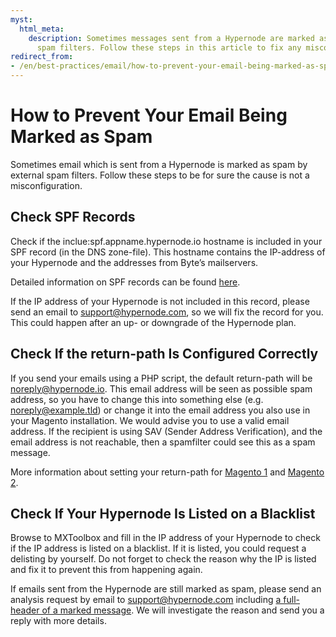 ```yaml
---
myst:
  html_meta:
    description: Sometimes messages sent from a Hypernode are marked as spam by external
      spam filters. Follow these steps in this article to fix any misconfigurations.
redirect_from:
- /en/best-practices/email/how-to-prevent-your-email-being-marked-as-spam/
---
```


<!-- source: https://support.hypernode.com/en/best-practices/email/how-to-prevent-your-email-being-marked-as-spam/ -->

# How to Prevent Your Email Being Marked as Spam

Sometimes email which is sent from a Hypernode is marked as spam by external spam filters. Follow these steps to be for sure the cause is not a misconfiguration.

## Check SPF Records

Check if the inclue:spf.appname.hypernode.io hostname is included in your SPF record (in the DNS zone-file). This hostname contains the IP-address of your Hypernode and the addresses from Byte’s mailservers.

Detailed information on SPF records can be found [here](https://support.hypernode.com/en/hypernode/dns/how-to-set-up-your-spf-records-for-hypernode).

If the IP address of your Hypernode is not included in this record, please send an email to support@hypernode.com, so we will fix the record for you. This could happen after an up- or downgrade of the Hypernode plan.

## Check If the return-path Is Configured Correctly

If you send your emails using a PHP script, the default return-path will be noreply@hypernode.io. This email address will be seen as possible spam address, so you have to change this into something else (e.g. noreply@example.tld) or change it into the email address you also use in your Magento installation. We would advise you to use a valid email address. If the recipient is using SAV (Sender Address Verification), and the email address is not reachable, then a spamfilter could see this as a spam message.

More information about setting your return-path for [Magento 1](https://support.hypernode.com/en/ecommerce/magento-1/how-to-set-the-return-path-for-a-magento-1-shop) and [Magento 2](https://support.hypernode.com/en/ecommerce/magento-2/how-to-set-the-return-path-for-a-magento-2-shop).

## Check If Your Hypernode Is Listed on a Blacklist

Browse to MXToolbox and fill in the IP address of your Hypernode to check if the IP address is listed on a blacklist. If it is listed, you could request a delisting by yourself. Do not forget to check the reason why the IP is listed and fix it to prevent this from happening again.

If emails sent from the Hypernode are still marked as spam, please send an analysis request by email to support@hypernode.com including [a full-header of a marked message](https://support.hypernode.com/en/best-practices/email/how-to-find-the-mail-headers). We will investigate the reason and send you a reply with more details.
